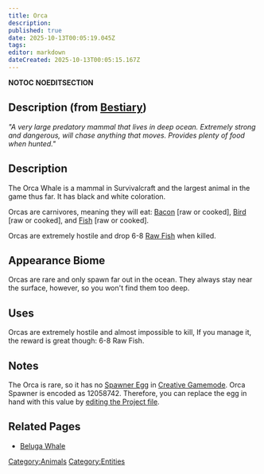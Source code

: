 ```yaml
---
title: Orca
description: 
published: true
date: 2025-10-13T00:05:19.045Z
tags: 
editor: markdown
dateCreated: 2025-10-13T00:05:15.167Z
---
```


__NOTOC__ __NOEDITSECTION__

## Description (from [Bestiary](Bestiary "wikilink"))

*"A very large predatory mammal that lives in deep ocean. Extremely
strong and dangerous, will chase anything that moves. Provides plenty of
food when hunted."*

## Description

The Orca Whale is a mammal in Survivalcraft and the largest animal in
the game thus far. It has black and white coloration.

Orcas are carnivores, meaning they will eat:
[Bacon](Raw_Bacon "wikilink") \[raw or cooked\],
[Bird](Raw_Bird "wikilink") \[raw or cooked\], and
[Fish](Raw_fish "wikilink") \[raw or cooked\].

Orcas are extremely hostile and drop 6-8 [Raw
Fish](http://survivalcraftgame.wikia.com/wiki/Raw_fish) when killed.

## Appearance Biome

Orcas are rare and only spawn far out in the ocean. They always stay
near the surface, however, so you won't find them too deep.

## Uses

Orcas are extremely hostile and almost impossible to kill, If you manage
it, the reward is great though: 6-8 Raw Fish.

## Notes

The Orca is rare, so it has no [Spawner Egg](Creative_Eggs "wikilink")
in [Creative Gamemode](Creative_Gamemode "wikilink"). Orca Spawner is
encoded as 12058742. Therefore, you can replace the egg in hand with
this value by [editing the Project
file](Hacking_The_Project_File "wikilink").

## Related Pages

  - [Beluga Whale](Beluga_Whale "wikilink")

[Category:Animals](Category:Animals "wikilink")
[Category:Entities](Category:Entities "wikilink")